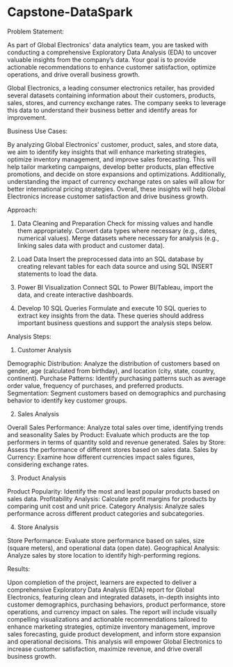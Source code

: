 # Capstone-DataSpark

Problem Statement:

As part of Global Electronics' data analytics team, you are tasked with conducting a comprehensive Exploratory Data Analysis (EDA) to uncover valuable insights from the company’s data. Your goal is to provide actionable recommendations to enhance customer satisfaction, optimize operations, and drive overall business growth.

Global Electronics, a leading consumer electronics retailer, has provided several datasets containing information about their customers, products, sales, stores, and currency exchange rates. The company seeks to leverage this data to understand their business better and identify areas for improvement.


Business Use Cases:

By analyzing Global Electronics' customer, product, sales, and store data, we aim to identify key insights that will enhance marketing strategies, optimize inventory management, and improve sales forecasting. This will help tailor marketing campaigns, develop better products, plan effective promotions, and decide on store expansions and optimizations. Additionally, understanding the impact of currency exchange rates on sales will allow for better international pricing strategies. Overall, these insights will help Global Electronics increase customer satisfaction and drive business growth.

Approach:

1. Data Cleaning and Preparation
Check for missing values and handle them appropriately.
Convert data types where necessary (e.g., dates, numerical values).
Merge datasets where necessary for analysis (e.g., linking sales data with product and customer data).

2. Load Data
Insert the preprocessed data into an SQL database by creating relevant tables for each data source and using SQL INSERT statements to load the data.

3. Power BI Visualization
Connect SQL to Power BI/Tableau, import the data, and create interactive dashboards.

4. Develop 10 SQL Queries
Formulate and execute 10 SQL queries to extract key insights from the data. These queries should address important business questions and support the analysis steps below.

Analysis Steps:

1. Customer Analysis

Demographic Distribution: Analyze the distribution of customers based on gender, age (calculated from birthday), and location (city, state, country, continent).
Purchase Patterns: Identify purchasing patterns such as average order value, frequency of purchases, and preferred products.
Segmentation: Segment customers based on demographics and purchasing behavior to identify key customer groups.

2. Sales Analysis
   
Overall Sales Performance: Analyze total sales over time, identifying trends and seasonality
Sales by Product: Evaluate which products are the top performers in terms of quantity sold and revenue generated.
Sales by Store: Assess the performance of different stores based on sales data.
Sales by Currency: Examine how different currencies impact sales figures, considering exchange rates.

3. Product Analysis
   
Product Popularity: Identify the most and least popular products based on sales data.
Profitability Analysis: Calculate profit margins for products by comparing unit cost and unit price.
Category Analysis: Analyze sales performance across different product categories and subcategories.

4. Store Analysis
   
Store Performance: Evaluate store performance based on sales, size (square meters), and operational data (open date).
Geographical Analysis: Analyze sales by store location to identify high-performing regions.


Results: 

Upon completion of the project, learners are expected to deliver a comprehensive Exploratory Data Analysis (EDA) report for Global Electronics, featuring clean and integrated datasets, in-depth insights into customer demographics, purchasing behaviors, product performance, store operations, and currency impact on sales. The report will include visually compelling visualizations and actionable recommendations tailored to enhance marketing strategies, optimize inventory management, improve sales forecasting, guide product development, and inform store expansion and operational decisions. This analysis will empower Global Electronics to increase customer satisfaction, maximize revenue, and drive overall business growth.


